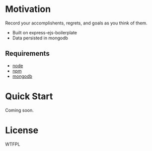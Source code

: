 
# Motivation

Record your accomplishents, regrets, and goals as you think of them.

* Built on express-ejs-boilerplate
* Data persisted in mongodb


## Requirements
  * [node](https://github.com/joyent/node)
  * [npm](https://github.com/isaacs/npm)
  * [mongodb](http://www.mongodb.org/)

# Quick Start

Coming soon.



# License

WTFPL